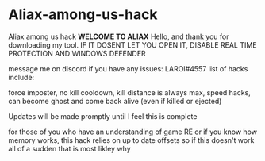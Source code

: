 # Aliax-among-us-hack
Aliax among us hack
****WELCOME TO ALIAX****
Hello, and thank you for downloading my tool. 
IF IT DOSENT LET YOU OPEN IT, DISABLE REAL TIME PROTECTION AND WINDOWS DEFENDER

message me on discord if you have any issues: LAROI#4557
list of hacks include:

force imposter, no kill cooldown, kill distance is always max, speed hacks, can become ghost and come back alive (even if killed or ejected)

Updates will be made promptly until I feel this is complete

for those of you who have an understanding of game RE or if you know how memory works, this hack relies on up to date offsets so if this doesn't work all of a sudden that is most likley why

